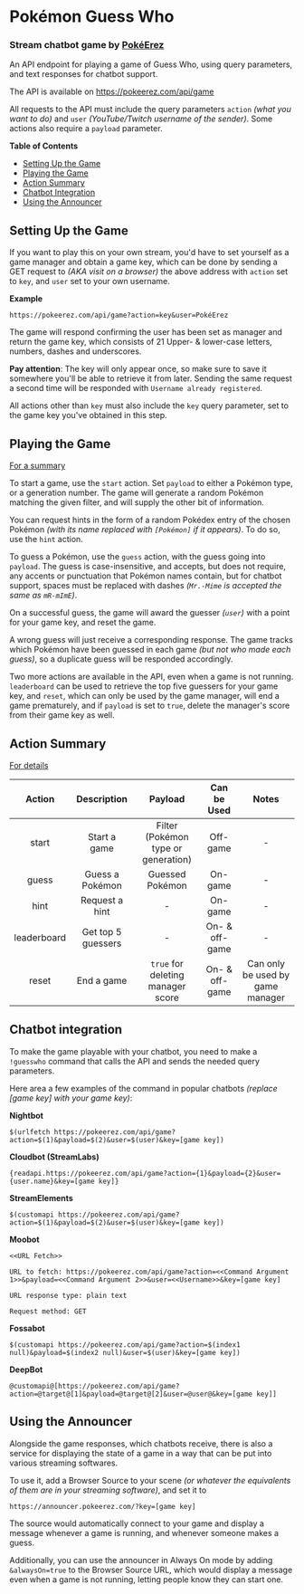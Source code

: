 # Pokémon Guess Who

### Stream chatbot game by [PokéErez](https://linktr.ee/erezushi)

An API endpoint for playing a game of Guess Who, using query parameters, and text responses for chatbot support.

The API is available on https://pokeerez.com/api/game

All requests to the API must include the query parameters `action` _(what you want to do)_ and `user` _(YouTube/Twitch username of the sender)_. Some actions also require a `payload` parameter.

**Table of Contents**
- [Setting Up the Game](#setting-up-the-game)
- [Playing the Game](#playing-the-game)
- [Action Summary](#action-summary)
- [Chatbot Integration](#chatbot-integration)
- [Using the Announcer](#using-the-announcer)

## Setting Up the Game

If you want to play this on your own stream, you'd have to set yourself as a game manager and obtain a game key, which can be done by sending a GET request to _(AKA visit on a browser)_ the above address with `action` set to `key`, and `user` set to your own username.

**Example**

```
https://pokeerez.com/api/game?action=key&user=PokéErez
```

The game will respond confirming the user has been set as manager and return the game key, which consists of 21 Upper- & lower-case letters, numbers, dashes and underscores.

**Pay attention**: The key will only appear once, so make sure to save it somewhere you'll be able to retrieve it from later. Sending the same request a second time will be responded with `Username already registered`.

All actions other than `key` must also include the `key` query parameter, set to the game key you've obtained in this step.

## Playing the Game

[For a summary](#action-summary)

To start a game, use the `start` action. Set `payload` to either a Pokémon type, or a generation number. The game will generate a random Pokémon matching the given filter, and will supply the other bit of information.

You can request hints in the form of a random Pokédex entry of the chosen Pokémon _(with its name replaced with `[Pokémon]` if it appears)_. To do so, use the `hint` action.

To guess a Pokémon, use the `guess` action, with the guess going into `payload`. The guess is case-insensitive, and accepts, but does not require, any accents or punctuation that Pokémon names contain, but for chatbot support, spaces must be replaced with dashes _(`Mr.-Mime` is accepted the same as `mR-mImE`)_.

On a successful guess, the game will award the guesser _(`user`)_ with a point for your game key, and reset the game.

A wrong guess will just receive a corresponding response. The game tracks which Pokémon have been guessed in each game _(but not who made each guess)_, so a duplicate guess will be responded accordingly.

Two more actions are available in the API, even when a game is not running. `leaderboard` can be used to retrieve the top five guessers for your game key, and `reset`, which can only be used by the game manager, will end a game prematurely, and if `payload` is set to `true`, delete the manager's score from their game key as well.

## Action Summary

[For details](#playing-the-game)

|   Action    |    Description     |               Payload               |  Can be Used   |              Notes               |
| :---------: | :----------------: | :---------------------------------: | :------------: | :------------------------------: |
|    start    |    Start a game    | Filter (Pokémon type or generation) |    Off-game    |                -                 |
|    guess    |  Guess a Pokémon   |           Guessed Pokémon           |    On-game     |                -                 |
|    hint     |   Request a hint   |                  -                  |    On-game     |                -                 |
| leaderboard | Get top 5 guessers |                  -                  | On- & off-game |                -                 |
|    reset    |     End a game     |  `true` for deleting manager score  | On- & off-game | Can only be used by game manager |

## Chatbot integration

To make the game playable with your chatbot, you need to make a `!guesswho` command that calls the API and sends the needed query parameters.

Here area a few examples of the command in popular chatbots _(replace [game key] with your game key)_:

**Nightbot**

```
$(urlfetch https://pokeerez.com/api/game?action=$(1)&payload=$(2)&user=$(user)&key=[game key])
```

**Cloudbot (StreamLabs)**

```
{readapi.https://pokeerez.com/api/game?action={1}&payload={2}&user={user.name}&key=[game key]}
```

**StreamElements**

```
$(customapi https://pokeerez.com/api/game?action=$(1)&payload=$(2)&user=$(user)&key=[game key])
```

**Moobot**

```
<<URL Fetch>>

URL to fetch: https://pokeerez.com/api/game?action=<<Command Argument 1>>&payload=<<Command Argument 2>>&user=<<Username>>&key=[game key]

URL response type: plain text

Request method: GET
```

**Fossabot**

```
$(customapi https://pokeerez.com/api/game?action=$(index1 null)&payload=$(index2 null)&user=$(user)&key=[game key])
```

**DeepBot**

```
@customapi@[https://pokeerez.com/api/game?action=@target@[1]&payload=@target@[2]&user=@user@&key=[game key]]
```

## Using the Announcer

Alongside the game responses, which chatbots receive, there is also a service for displaying the state of a game in a way that can be put into various streaming softwares.

To use it, add a Browser Source to your scene _(or whatever the equivalents of them are in your streaming software)_, and set it to
```
https://announcer.pokeerez.com/?key=[game key]
```

The source would automatically connect to your game and display a message whenever a game is running, and whenever someone makes a guess.

Additionally, you can use the announcer in Always On mode by adding `&alwaysOn=true` to the Browser Source URL, which would display a message even when a game is not running, letting people know they can start one.
